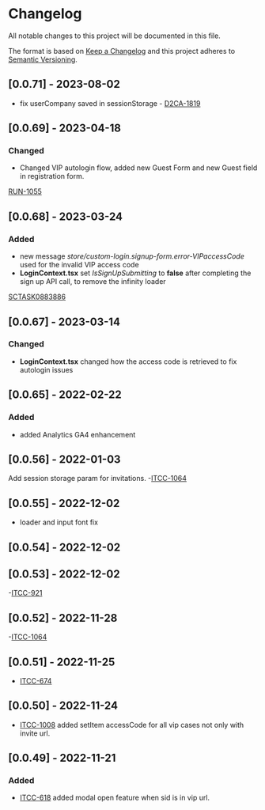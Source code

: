 # Changelog

All notable changes to this project will be documented in this file.

The format is based on [Keep a Changelog](http://keepachangelog.com/en/1.0.0/)
and this project adheres to [Semantic Versioning](http://semver.org/spec/v2.0.0.html).

## [0.0.71] - 2023-08-02
- fix userCompany saved in sessionStorage - [D2CA-1819](https://whirlpoolgtm.atlassian.net/browse/D2CA-1819)

## [0.0.69] - 2023-04-18

### Changed

- Changed VIP autologin flow, added new Guest Form and new Guest field in registration form.

[RUN-1055](https://whirlpoolgtm.atlassian.net/browse/RUN-1055)

## [0.0.68] - 2023-03-24

### Added

- new message *store/custom-login.signup-form.error-VIPaccessCode* used for the invalid VIP access code
- **LoginContext.tsx** set *IsSignUpSubmitting* to **false** after completing the sign up API call, to remove the infinity loader

[SCTASK0883886](https://whirlpool.service-now.com/nav_to.do?uri=sc_task.do?sys_id=d7599cad47112150b079908f746d435f%26sysparm_view=RPTb6af9f9587008954e4bc7447cebb35c7)

## [0.0.67] - 2023-03-14

### Changed

- **LoginContext.tsx** changed how the access code is retrieved to fix autologin issues

## [0.0.65] - 2022-02-22

### Added

- added Analytics GA4 enhancement

## [0.0.56] - 2022-01-03

Add session storage param for invitations. -[ITCC-1064](https://whirlpoolgtm.atlassian.net/browse/CCITA-1231)

## [0.0.55] - 2022-12-02

- loader and input font fix

## [0.0.54] - 2022-12-02

## [0.0.53] - 2022-12-02

-[ITCC-921](https://whirlpoolgtm.atlassian.net/browse/CCITA-921)

## [0.0.52] - 2022-11-28

-[ITCC-1064](https://whirlpoolgtm.atlassian.net/browse/CCITA-1064)

## [0.0.51] - 2022-11-25

- [ITCC-674](https://whirlpoolgtm.atlassian.net/browse/CCITA-674)

## [0.0.50] - 2022-11-24

- [ITCC-1008](https://whirlpoolgtm.atlassian.net/browse/CCITA-1008) added setItem accessCode for all vip cases not only with invite url.

## [0.0.49] - 2022-11-21

### Added

- [ITCC-618](https://whirlpoolgtm.atlassian.net/browse/CCITA-618) added modal open feature when sid is in vip url.

